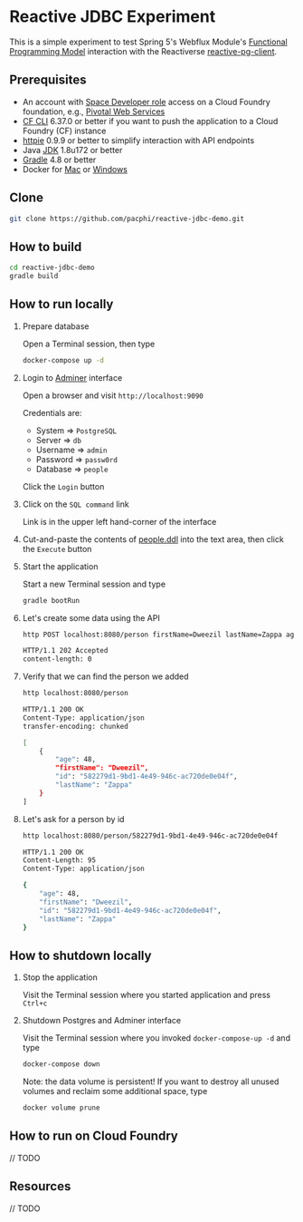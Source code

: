 # Reactive JDBC Experiment  

This is a simple experiment to test Spring 5's Webflux Module's [Functional Programming Model](https://docs.spring.io/spring/docs/5.0.0.BUILD-SNAPSHOT/spring-framework-reference/html/web-reactive.html#_functional_programming_model) interaction with the Reactiverse [reactive-pg-client](https://reactiverse.io/reactive-pg-client/guide/java/index.html).  

## Prerequisites

* An account with [Space Developer role](https://docs.cloudfoundry.org/concepts/roles.html#roles) access on a Cloud Foundry foundation, e.g., [Pivotal Web Services](https://run.pivotal.io)
* [CF CLI](https://github.com/cloudfoundry/cli#downloads) 6.37.0 or better if you want to push the application to a Cloud Foundry (CF) instance
* [httpie](https://httpie.org/#installation) 0.9.9 or better to simplify interaction with API endpoints
* Java [JDK](http://www.oracle.com/technetwork/java/javase/downloads/jdk8-downloads-2133151.html) 1.8u172 or better
* [Gradle](https://gradle.org/releases/) 4.8 or better
* Docker for [Mac](https://store.docker.com/editions/community/docker-ce-desktop-mac) or [Windows](https://store.docker.com/editions/community/docker-ce-desktop-windows)


## Clone

```bash
git clone https://github.com/pacphi/reactive-jdbc-demo.git
```

## How to build

```bash
cd reactive-jdbc-demo
gradle build
```

## How to run locally 

1. Prepare database

    Open a Terminal session, then type

    ```bash
    docker-compose up -d
    ```

2. Login to [Adminer](https://www.adminer.org) interface 

    Open a browser and visit `http://localhost:9090`

    Credentials are:

    * System => `PostgreSQL`
    * Server => `db`
    * Username => `admin`
    * Password => `passw0rd`
    * Database => `people`

    Click the `Login` button

3. Click on the `SQL command` link 

    Link is in the upper left hand-corner of the interface

4. Cut-and-paste the contents of [people.ddl](people.ddl) into the text area, then click the `Execute` button

5. Start the application

    Start a new Terminal session and type

    ```bash
    gradle bootRun
    ```

6. Let's create some data using the API

    ```bash
    http POST localhost:8080/person firstName=Dweezil lastName=Zappa age=48

    HTTP/1.1 202 Accepted
    content-length: 0
    ```

7. Verify that we can find the person we added

    ```bash
    http localhost:8080/person

    HTTP/1.1 200 OK
    Content-Type: application/json
    transfer-encoding: chunked

    [
        {
            "age": 48,
            "firstName": "Dweezil",
            "id": "582279d1-9bd1-4e49-946c-ac720de0e04f",
            "lastName": "Zappa"
        }
    ]
    ```

8. Let's ask for a person by id

    ```bash
    http localhost:8080/person/582279d1-9bd1-4e49-946c-ac720de0e04f

    HTTP/1.1 200 OK
    Content-Length: 95
    Content-Type: application/json

    {
        "age": 48,
        "firstName": "Dweezil",
        "id": "582279d1-9bd1-4e49-946c-ac720de0e04f",
        "lastName": "Zappa"
    }
    ```

## How to shutdown locally

1. Stop the application

    Visit the Terminal session where you started application and press `Ctrl+c`

2. Shutdown Postgres and Adminer interface

    Visit the Terminal session where you invoked `docker-compose-up -d` and type

    ```bash
    docker-compose down
    ```

    Note: the data volume is persistent!  If you want to destroy all unused volumes and reclaim some additional space, type

    ```bash
    docker volume prune
    ```

## How to run on Cloud Foundry

// TODO

## Resources

// TODO